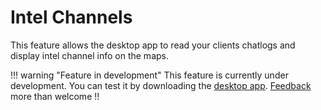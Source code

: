 # Intel Channels
This feature allows the desktop app to read your clients chatlogs and display intel channel info on the maps. 

!!! warning "Feature in development"
    This feature is currently under development. You can test it by downloading the [desktop app](https://eveeye.readthedocs.io/en/latest/desktop-app/). [Feedback](https://eveeye.readthedocs.io/en/latest/#Feedback) more than welcome !!
<!--stackedit_data:
eyJoaXN0b3J5IjpbLTk5NjU3ODU5NiwxMTM5MDE5NjA2LC0xND
E1MDAyNzg3LDg5MTY1MjE0OV19
-->